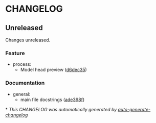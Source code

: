 # CHANGELOG

## Unreleased

Changes unreleased.

### Feature

- process:
  - Model head preview ([d6dec35](https://github.com/MikeyJL/fetal-health/commit/d6dec35c16e9bed31ea0ccfc02c902efb0b45a29))

### Documentation

- general:
  - main file docstrings ([ade398f](https://github.com/MikeyJL/fetal-health/commit/ade398f005f0566a49e6d57248db22691236e868))

\* *This CHANGELOG was automatically generated by [auto-generate-changelog](https://github.com/BobAnkh/auto-generate-changelog)*

